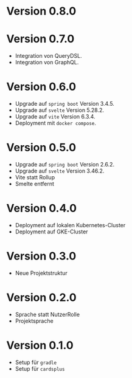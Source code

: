 # Version 0.8.0

# Version 0.7.0

* Integration von QueryDSL.
* Integration von GraphQL.

# Version 0.6.0

* Upgrade auf `spring boot` Version 3.4.5.
* Upgrade auf `svelte` Version 5.28.2.
* Upgrade auf `vite` Version 6.3.4.
* Deployment mit `docker compose`.

# Version 0.5.0

* Upgrade auf `spring boot` Version 2.6.2.
* Upgrade auf `svelte` Version 3.46.2.
* Vite statt Rollup
* Smelte entfernt

# Version 0.4.0

* Deployment auf lokalen Kubernetes-Cluster
* Deployment auf GKE-Cluster

# Version 0.3.0

* Neue Projektstruktur

# Version 0.2.0

* Sprache statt NutzerRolle
* Projektsprache

# Version 0.1.0

* Setup für `gradle`
* Setup für `cardsplus`
